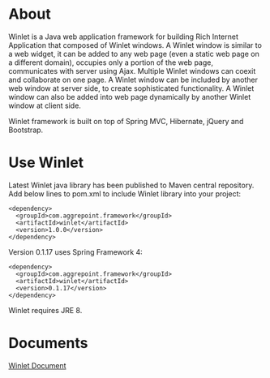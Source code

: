 # About
Winlet is a Java web application framework for building Rich Internet Application that composed of Winlet windows. A Winlet window is similar to a web widget, it can be added to any web page (even a static web page on a different domain), occupies only a portion of the web page, communicates with server using Ajax. Multiple Winlet windows can coexit and collaborate on one page. A Winlet window can be included by another web window at server side, to create sophisticated functionality. A Winlet window can also be added into web page dynamically by another Winlet window at client side.

Winlet framework is built on top of Spring MVC, Hibernate, jQuery and Bootstrap.

# Use Winlet

Latest Winlet java library has been published to Maven central repository. Add below lines to pom.xml to include Winlet library into your project:

```
<dependency>
  <groupId>com.aggrepoint.framework</groupId>
  <artifactId>winlet</artifactId>
  <version>1.0.0</version>
</dependency>
```

Version 0.1.17 uses Spring Framework 4:
```
<dependency>
  <groupId>com.aggrepoint.framework</groupId>
  <artifactId>winlet</artifactId>
  <version>0.1.17</version>
</dependency>
```
Winlet requires JRE 8.

# Documents
[Winlet Document](http://docs.aggrepoint.com)
